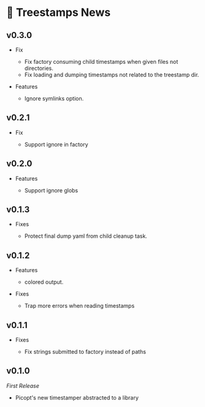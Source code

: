 # 📰 Treestamps News

## v0.3.0

- Fix

  - Fix factory consuming child timestamps when given files not directories.
  - Fix loading and dumping timestamps not related to the treestamp dir.

- Features

  - Ignore symlinks option.

## v0.2.1

- Fix

  - Support ignore in factory

## v0.2.0

- Features

  - Support ignore globs

## v0.1.3

- Fixes

  - Protect final dump yaml from child cleanup task.

## v0.1.2

- Features

  - colored output.

- Fixes

  - Trap more errors when reading timestamps

## v0.1.1

- Fixes

  - Fix strings submitted to factory instead of paths

## v0.1.0

_First Release_

- Picopt's new timestamper abstracted to a library
